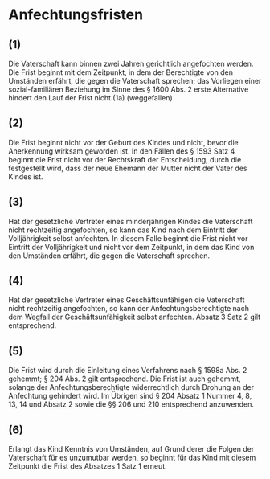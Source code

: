 # Anfechtungsfristen



## (1)

 Die Vaterschaft kann binnen zwei Jahren gerichtlich angefochten werden. Die Frist beginnt mit dem Zeitpunkt, in dem der Berechtigte von den Umständen erfährt, die gegen die Vaterschaft sprechen; das Vorliegen einer sozial-familiären Beziehung im Sinne des § 1600 Abs. 2 erste Alternative hindert den Lauf der Frist nicht.(1a) (weggefallen)

## (2)

 Die Frist beginnt nicht vor der Geburt des Kindes und nicht, bevor die Anerkennung wirksam geworden ist. In den Fällen des § 1593 Satz 4 beginnt die Frist nicht vor der Rechtskraft der Entscheidung, durch die festgestellt wird, dass der neue Ehemann der Mutter nicht der Vater des Kindes ist.

## (3)

 Hat der gesetzliche Vertreter eines minderjährigen Kindes die Vaterschaft nicht rechtzeitig angefochten, so kann das Kind nach dem Eintritt der Volljährigkeit selbst anfechten. In diesem Falle beginnt die Frist nicht vor Eintritt der Volljährigkeit und nicht vor dem Zeitpunkt, in dem das Kind von den Umständen erfährt, die gegen die Vaterschaft sprechen.

## (4)

 Hat der gesetzliche Vertreter eines Geschäftsunfähigen die Vaterschaft nicht rechtzeitig angefochten, so kann der Anfechtungsberechtigte nach dem Wegfall der Geschäftsunfähigkeit selbst anfechten. Absatz 3 Satz 2 gilt entsprechend.

## (5)

 Die Frist wird durch die Einleitung eines Verfahrens nach § 1598a Abs. 2 gehemmt; § 204 Abs. 2 gilt entsprechend. Die Frist ist auch gehemmt, solange der Anfechtungsberechtigte widerrechtlich durch Drohung an der Anfechtung gehindert wird. Im Übrigen sind § 204 Absatz 1 Nummer 4, 8, 13, 14 und Absatz 2 sowie die §§ 206 und 210 entsprechend anzuwenden.

## (6)

 Erlangt das Kind Kenntnis von Umständen, auf Grund derer die Folgen der Vaterschaft für es unzumutbar werden, so beginnt für das Kind mit diesem Zeitpunkt die Frist des Absatzes 1 Satz 1 erneut. 


